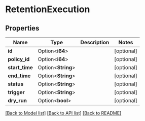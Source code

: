 # RetentionExecution

## Properties

Name | Type | Description | Notes
------------ | ------------- | ------------- | -------------
**id** | Option<**i64**> |  | [optional]
**policy_id** | Option<**i64**> |  | [optional]
**start_time** | Option<**String**> |  | [optional]
**end_time** | Option<**String**> |  | [optional]
**status** | Option<**String**> |  | [optional]
**trigger** | Option<**String**> |  | [optional]
**dry_run** | Option<**bool**> |  | [optional]

[[Back to Model list]](../README.md#documentation-for-models) [[Back to API list]](../README.md#documentation-for-api-endpoints) [[Back to README]](../README.md)


